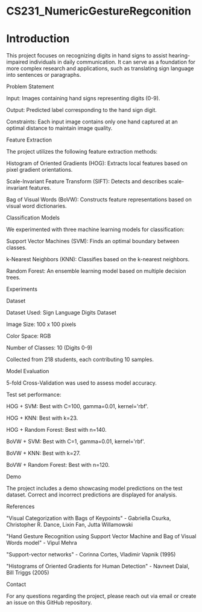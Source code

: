 # CS231_NumericGestureRegconition

# Introduction

This project focuses on recognizing digits in hand signs to assist hearing-impaired individuals in daily communication. It can serve as a foundation for more complex research and applications, such as translating sign language into sentences or paragraphs.

Problem Statement

Input: Images containing hand signs representing digits (0-9).

Output: Predicted label corresponding to the hand sign digit.

Constraints: Each input image contains only one hand captured at an optimal distance to maintain image quality.

Feature Extraction

The project utilizes the following feature extraction methods:

Histogram of Oriented Gradients (HOG): Extracts local features based on pixel gradient orientations.

Scale-Invariant Feature Transform (SIFT): Detects and describes scale-invariant features.

Bag of Visual Words (BoVW): Constructs feature representations based on visual word dictionaries.

Classification Models

We experimented with three machine learning models for classification:

Support Vector Machines (SVM): Finds an optimal boundary between classes.

k-Nearest Neighbors (KNN): Classifies based on the k-nearest neighbors.

Random Forest: An ensemble learning model based on multiple decision trees.

Experiments

Dataset

Dataset Used: Sign Language Digits Dataset

Image Size: 100 x 100 pixels

Color Space: RGB

Number of Classes: 10 (Digits 0-9)

Collected from 218 students, each contributing 10 samples.

Model Evaluation

5-fold Cross-Validation was used to assess model accuracy.

Test set performance:

HOG + SVM: Best with C=100, gamma=0.01, kernel='rbf'.

HOG + KNN: Best with k=23.

HOG + Random Forest: Best with n=140.

BoVW + SVM: Best with C=1, gamma=0.01, kernel='rbf'.

BoVW + KNN: Best with k=27.

BoVW + Random Forest: Best with n=120.

Demo

The project includes a demo showcasing model predictions on the test dataset. Correct and incorrect predictions are displayed for analysis.

References

"Visual Categorization with Bags of Keypoints" - Gabriella Csurka, Christopher R. Dance, Lixin Fan, Jutta Willamowski

"Hand Gesture Recognition using Support Vector Machine and Bag of Visual Words model" - Vipul Mehra

"Support-vector networks" - Corinna Cortes, Vladimir Vapnik (1995)

"Histograms of Oriented Gradients for Human Detection" - Navneet Dalal, Bill Triggs (2005)

Contact

For any questions regarding the project, please reach out via email or create an issue on this GitHub repository.

